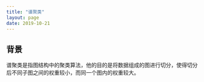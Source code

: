 ```yaml
---
title: "谱聚类"
layout: page
date: 2019-10-21
---
```


## 背景
谱聚类是指图结构中的聚类算法，他的目的是将数据组成的图进行切分，使得切分后不同子图之间的权重较小，而同一个图内的权重较大。

